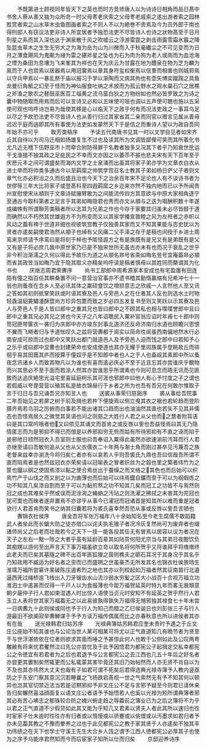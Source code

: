 <!-- { "loadSidebar": true } -->
　　予既第进士顾视同年皆天下之英也而时方竞师唐人以为诗诗日相角而品日髙中书舍人蔡从善又独为众所竒一时父母耉老庆索之父母耉老戚索之逺出游者索之园林胜赏者索之山水草木虫鱼图画者索之不则人不以为絶巻不贵焉及今为员外郎于南也得刑部人有窃议法吏非诗人所宜居者予独恐法吏不尽皆诗人也诗之状物髙至于日月列星之系而其入深也达于渊泉散于风之吹嘘云之浮游雷霆之剥击雨露雪霜氷霰之降坠昆虫草木之生生无穷大之为海为岳为山为川微而入于秋毫纎尘之不可见变而为日月之薄食飓风为鬼颷为祲为雷之碪斧星之坠也为石为肉为狗为老人或雨而为血沧海之堙为桑田为息壤为飞来峯其为祥也在天为庆云为甘露在地为醴泉在物为芝为麟为鳯而于人也宫焉以居器焉以用冠裳焉以章其身符玺权衡焉以信羣而相害也则城郭焉以守兵甲焉以一暴乱祭于庙以报习于学以渐陶而又病其拘也有壶矢博奕蹴踘之具鱼龙曼衍角觝之幻至于怪而为神仙服食吐纳之术放而为孤云野水之观水巢石穴之居樵之斧渔之歌农之鼛鼓巫医百工缁黄之流乌蛮白狄之方物纷如也然必皆罗致之为诗之囊中物随取而用焉而后可以言诗又必和以五味使可咀也调以五声使可聴也施以五采使可观也呜呼诗岂易为哉使其移是心以临天下之政乎何有而况法吏政之一事耳乌足以尽之予故恐法吏不尽皆诗人也从善行归过其家省其二亲而同官以赠言见属从善毋迟迟于庭而遄即其所有事使为法吏如发蒙然天下于是信之而重诗人望以为政自吾同年始不亦可乎
　　聫芳类稿序
　　予读五代南唐书见其一时以文学自见者如宋齐丘其自待以为司马迁相如扬雄复生不过也及读其所为文调皆鄙俚可笑而其所着化书尤凡近无稽下伍野巫市卜而牵合附防得罪于名教者独多又况其下者乎乃知衰世戹运干戈渔猎不独其政之足疵民之不幸而文亦因之以萎苶不振也悲夫宋有天下百年至于庆厯元丰之间可谓盛矣而海内文学之士泉涌而出虽其将家子弟亦学为文章衣白衣从进士举而将帅类多通古今以至羁縻之帅筑学宫召名士教其子弟如杨日俨父子者则文章气化亦必积治之久而后盛且治也今天下之治余百年宋不足论也人有不谈诗书者为世僇辱三年大比将家子或登髙科至四遐羁縻之乡迩来亦然不独内地而已以予所闻贵州宣慰使宋从頫则于文章诗赋攘臂敢为之间能流传四方其意欲与中原大家相角逐宁至通古今取科第者之足言乎其弟如晦隐君也秀而亦文从頫与之迭为唱酬积数十年遂成编帙有所谓聨芳类稿者所以志其为兄弟之作也今存于家要其归虽未必尽皆醇于道而确然以不朽然其世雄遐方不为所变而又以其家学播宣敦睦之风为左袵者之赤帜以风动之葢有禆于世道非细也视彼筑宫教子仅独善其家而又不知其果能与否史犹以为贤者亦逺矣嗣使君浩然从頫子也绰有父风痛二父手泽之存于是稿也间授于乡进士周鸾来京师请予序鸾曰是将刻于梓也予隂怪遐方之有是族既有是兄又有是弟既有是父又有是子将必庶几我中原世家乃已是不独宋世所无虽古亦未有也而况于衰乱之世乎非今积治渐濡之久何以得此予故乐为道之从頫名昻号省斋如晦名昱号宜庵葢昻必頫而省其政昱当如晦乃宜于隐其取义亦精矣呜呼读是稿者慎毋以其姓同而槩谓其为化书也
　　庆继志周君荣夀序
　　尚书工部郎中周希源家本安成也有宅盈廛有田连陌有僮之指百任其畊桑置不问一意营治官事亦不遗书稽其勤惰赢缩有兄希冲七十一翁也则蚤夜在念乡人至必讯其体之羸硕食饮之增损意志之欣戚一人言然他人至又讯之答如其初则抵掌笑跃或时语其寮及邑人与旁邑人之在仕者其人反也则选水土时物轻毳温貂薧鱐湩酥暨尚方珍异包篚而致之岁必四五发复书至则又笑跃以示其寮及邑人与旁邑人于是人皆曰郎中之重其兄也皆曰郎中之不顾其私也相与喋喋誉郎中且曰郎中之重其兄必其兄之贤也今天子之八年诏聴民入粟补官翁应诏时年甫七十郎中则笥冠匣带箧衣一袭归为庆郎中亦方竣东封事北道济还反命济南归水道也顾瞻兴思恨不翼而飞飏者归与予道怅叹久之兹将营夀都于阆实以简命徃阆虽西南偏地然水行必南安成可掠而过也郎中又笑跃出都门就道邑人及予旁邑人迫而饯之郎中曰若知予心之乐乎或曰郎中显曹也封建荣命也安成便道也其亦无耀于里闾族属乎登眺故丘而徘徊乎易其田葺其庐而授算于僮奴乎是不知郎中者也人之于人也盍觇其素郎中所以蚤夜念讯诸乡人而致其物凡以为谁也有喜而逺必庆必不至于近且忘其亦尝谁庆乎覩物而兴其思必不至于面而若涂人然其亦尝谁思乎所谓素也今则可息念而晤无讯而见匪致而达追庆絶思光溢宅里喜延庭柯乐其可涯也邪郎中曰他人有心予忖度之子之谓也若假威以夸毘营营以殖其私是故衣锦昼行于乡者之所为也吾有吾兄在何敢尔惟取子言于归日与吾兄诵吾兄亦知言人也
　　送裘从事荣归慈谿序
　　裘从事给吾院事二年吾始见之若屏之树于前及揖也若杵下便旋焉以侧立曵其衣之裾也若轮趋而登阶摄齐焉若鸟羽之厉俯而白事若不能出诸其口趋而出也油油然其直也若矢不见其非儒态也吾怪焉居久之微觉其吴语也问之则慈之大姓行人君之从父也而之慧者附耳语曰是其口常吟哦者他又曰侬见其诵文而首肯之或反唇以訾也吾益怪焉曰其无乃隐情匿志而为是邪抑不得已而借是以养邪抑穷无赀而姑有所待邪抑有不直之诬而陷于是邪他日颀然冠衣入吾室则士服也曰吾奉诏入粟得此虽然亦欲速湔前汚耳而行人君亦继至请曰吾敏何追从父也从父衣儒衣二十年两与淛士角而刚过甚卒见汚蔑吾之族老督来兹幸亦湔洗今将归矣仁者亦有以哀若人乎则吾裘氏九鼎也吾曰信哉吾所谓不直而陷焉者是也然兹冠衣亦荣矣请以冠喻表之冒者织丝为之縠也里之檠者纬竹为之筐也鐡以纲之使固焉漆以黏之使合焉丝出于蚕缲之而又络之其色也而后始可以织焉竹产于山伐之而又剖之以为曲薄也而后始可以纬焉鐡自鑛而至于可以为纲煆炼之功不知其几矣漆自割而至于可以为黏煎熬之功不知其几矣而冠工之功皆不与焉然则冠之成也其难矣乎然或误而泥涂涴之蝇蚋之汚玷之则洗濯之拂拭之未害其为完冠也犹可鬻也而昧者遂弃置焉不亦谬乎从事今已濯冠而冠诸首是知其所以难而重是冠者欤行人君首肯而笑书之纳其归囊若将为裘氏喜幸然吾恐从事或反唇以訾吾言陋也
　　夀锦衣杜侯序
　　唐金吾将军张万福年八十余始知名至今老生腐儒不敢蹈籍武人者坐此而长鎗大防之徒亦借口以诧夫执毛锥子者况冷灰复然尚可为废弃者也缀诸师尚父之后老而壮哉若今之天下一技一能各投其任无有冒焉以居容以议为者况在天子之左右一黜一陟之大者乎虽有延龄百辈其如陆贽何阳尤宗当与其弟日夜酣饮负其痴甥以游何至出声言天下事万福虽欲立竒以取名将何所贺乎又将谁拜乎将瘖瘖终此老夫而已矣其墓隧之碑不出百年匪狐狸之茵则樵夫之砺石耳况于其身况于其名乎乃知政用不臧适为好名者之资而已而盛明之世虽豪杰无所发其名也锦衣杜侯景旸生淮壖万福所尝窘许杲破陈庄遏希烈之地也其亦以列校起如万福者然其征南苗行北邉逼西羌过绳桥逾飞栈出入刀牙锯齿水山流沙弱水穷髪之区大小战百十合视万福立功淮泗土中逺甚而仅得一千戸人以为食报薄也今距万福贺延英时特九年而畧无衰頽意朝夕朂仲子行人君如束湿遇人时出惊人语使当贞元时安知不有延英之贺乎然行人君玉立人表将世其家万福葢无之以此易彼孰得孰失万福得无憾邪独其禄食七十年未尝一日病夀九十此则侯或同也予于行人为知己而腊之乙巳侯诞日也刘彭张三子与行人游最旧不欲阒寂举夀觯谋于予予方读万福传偶属而比之亦春秋意也所以进侯者其亦有在哉
　　送光禄韩君归姑苏序
　　光禄典簿姑苏韩君应奎未贵时予遇之于丘文庄公座始不知其谁也与公论当世人某可相某可将尤以正气直道知几有晩节者为贤至于与世浮湛依依在位者则欲求其面而唾之予甚惊此何人也敢于公侧如此及公叹两粤雕敝有将来忧君矍然泣曰先公亦尝忧及于此予因悟君为都宪公子起揖定交私幸都宪公之令徳宜有若君者为之后也君退予与公言都宪公之去江西也几五十年后之好名者亦尝更其置制矣然辄更而公私辄蒙其害毕竟还其旧乃始帖然而人亦无贤不肖自以为不及也其亦伟然大丈夫也哉有子如君可谓不死矣后君得选典光禄寺簿予入教内竖亟防之于东安门察其意沉沉若睡曩之飞扬跌宕髙视一世之气索然无有予不知其何以顿异也岂其官切禁近法当若是讱黙邪抑予非文庄公不足与言邪予疑至今则君已请休来告归矣冁然喜溢顔面复以语文庄公者语予予始悟若人也奚以光禄为矧所谓典簿者邪其必有苦心咈志之郁铢较合防之媿兴俯走趋之辱葢前之簿业已为之后之簿将不为乎以君之正气直道不少假贷如此其又能为乎知几又君素以贤夫人者此其所以速归也徃时宦家子仕未逾时徃徃亦有归者或以惰慢或以骄蹇或以佻儇或以汚墨求如君归者予亦未见葢其教之不豫而豢养之过也于此见都宪公之教于家其贤于人亦逺矣不独其丰功伟绩之在天下也学士守溪王先生大合乡人饯之谓予江西人徳都宪公必厚其子也使为之序予乌能序君然知而今而后宦家子知所以仕而归矣
　　京邸迎养诗序
